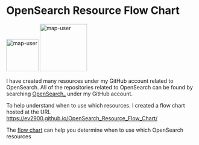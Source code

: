 # OpenSearch Resource Flow Chart

 <img width="85" alt="map-user" src="https://img.shields.io/badge/views-482-green"> <img width="125" alt="map-user" src="https://img.shields.io/badge/unique visits-162-green">

I have created many resources under my GitHub account related to OpenSearch. All of the repositories related to OpenSearch can be found by searching [OpenSearch_](https://github.com/ev2900?tab=repositories&q=OpenSearch_&type=&language=&sort=) under my GitHub account.

To help understand when to use which resources. I created a flow chart hosted at the URL https://ev2900.github.io/OpenSearch_Resource_Flow_Chart/

The [flow chart](https://ev2900.github.io/OpenSearch_Resource_Flow_Chart/) can help you determine when to use which OpenSearch resources
